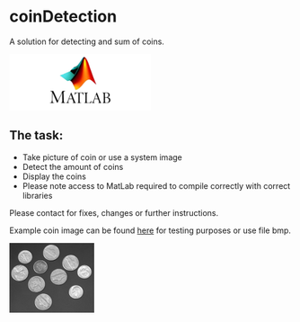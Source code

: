 # coinDetection

<p>A solution for detecting and sum of coins.</p>

<img src="https://github.com/fabianfranklinhuffstead/coinDetection/blob/master/src/matlab.png" width="50%" height="50%">

<h2>The task: </h2>
<ul>
  <li>Take picture of coin or use a system image</li>
  <li>Detect the amount of coins</li>
  <li>Display the coins</li>
  <li>Please note access to MatLab required to compile correctly with correct libraries</li>
</ul>

<p>Please contact for fixes, changes or further instructions.</p>

<p>Example coin image can be found <a href="http://www.sawp.com.br/blog/wp-content/uploads/2011/02/coins.bmp">here</a> for testing purposes or use file bmp.</p>

<img src="https://raw.githubusercontent.com/fabianfranklinhuffstead/coinDetection/master/src/Ex0801/coins.bmp" height="30%" width="30%">
